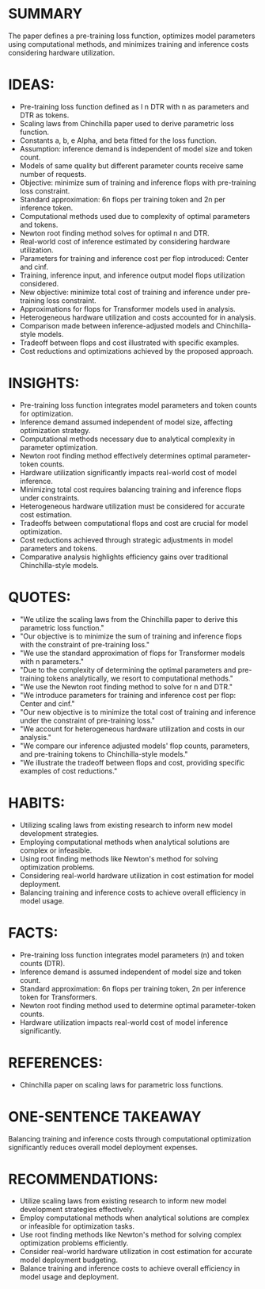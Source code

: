 # SUMMARY
The paper defines a pre-training loss function, optimizes model parameters using computational methods, and minimizes training and inference costs considering hardware utilization.

# IDEAS:
- Pre-training loss function defined as l n DTR with n as parameters and DTR as tokens.
- Scaling laws from Chinchilla paper used to derive parametric loss function.
- Constants a, b, e Alpha, and beta fitted for the loss function.
- Assumption: inference demand is independent of model size and token count.
- Models of same quality but different parameter counts receive same number of requests.
- Objective: minimize sum of training and inference flops with pre-training loss constraint.
- Standard approximation: 6n flops per training token and 2n per inference token.
- Computational methods used due to complexity of optimal parameters and tokens.
- Newton root finding method solves for optimal n and DTR.
- Real-world cost of inference estimated by considering hardware utilization.
- Parameters for training and inference cost per flop introduced: Center and cinf.
- Training, inference input, and inference output model flops utilization considered.
- New objective: minimize total cost of training and inference under pre-training loss constraint.
- Approximations for flops for Transformer models used in analysis.
- Heterogeneous hardware utilization and costs accounted for in analysis.
- Comparison made between inference-adjusted models and Chinchilla-style models.
- Tradeoff between flops and cost illustrated with specific examples.
- Cost reductions and optimizations achieved by the proposed approach.

# INSIGHTS:
- Pre-training loss function integrates model parameters and token counts for optimization.
- Inference demand assumed independent of model size, affecting optimization strategy.
- Computational methods necessary due to analytical complexity in parameter optimization.
- Newton root finding method effectively determines optimal parameter-token counts.
- Hardware utilization significantly impacts real-world cost of model inference.
- Minimizing total cost requires balancing training and inference flops under constraints.
- Heterogeneous hardware utilization must be considered for accurate cost estimation.
- Tradeoffs between computational flops and cost are crucial for model optimization.
- Cost reductions achieved through strategic adjustments in model parameters and tokens.
- Comparative analysis highlights efficiency gains over traditional Chinchilla-style models.

# QUOTES:
- "We utilize the scaling laws from the Chinchilla paper to derive this parametric loss function."
- "Our objective is to minimize the sum of training and inference flops with the constraint of pre-training loss."
- "We use the standard approximation of flops for Transformer models with n parameters."
- "Due to the complexity of determining the optimal parameters and pre-training tokens analytically, we resort to computational methods."
- "We use the Newton root finding method to solve for n and DTR."
- "We introduce parameters for training and inference cost per flop: Center and cinf."
- "Our new objective is to minimize the total cost of training and inference under the constraint of pre-training loss."
- "We account for heterogeneous hardware utilization and costs in our analysis."
- "We compare our inference adjusted models' flop counts, parameters, and pre-training tokens to Chinchilla-style models."
- "We illustrate the tradeoff between flops and cost, providing specific examples of cost reductions."

# HABITS:
- Utilizing scaling laws from existing research to inform new model development strategies.
- Employing computational methods when analytical solutions are complex or infeasible.
- Using root finding methods like Newton's method for solving optimization problems.
- Considering real-world hardware utilization in cost estimation for model deployment.
- Balancing training and inference costs to achieve overall efficiency in model usage.

# FACTS:
- Pre-training loss function integrates model parameters (n) and token counts (DTR).
- Inference demand is assumed independent of model size and token count.
- Standard approximation: 6n flops per training token, 2n per inference token for Transformers.
- Newton root finding method used to determine optimal parameter-token counts.
- Hardware utilization impacts real-world cost of model inference significantly.

# REFERENCES:
- Chinchilla paper on scaling laws for parametric loss functions.

# ONE-SENTENCE TAKEAWAY
Balancing training and inference costs through computational optimization significantly reduces overall model deployment expenses.

# RECOMMENDATIONS:
- Utilize scaling laws from existing research to inform new model development strategies effectively.
- Employ computational methods when analytical solutions are complex or infeasible for optimization tasks.
- Use root finding methods like Newton's method for solving complex optimization problems efficiently.
- Consider real-world hardware utilization in cost estimation for accurate model deployment budgeting.
- Balance training and inference costs to achieve overall efficiency in model usage and deployment.